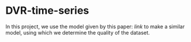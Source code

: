 # DVR-time-series

In this project, we use the model given by this paper: _link_ to make a similar model, using which we determine the quality of the dataset.

